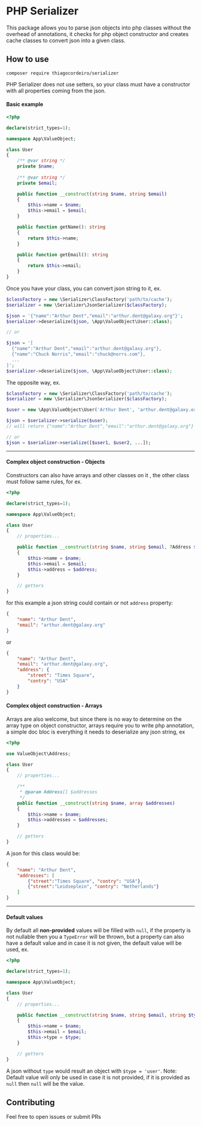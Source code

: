 # PHP Serializer

This package allows you to parse json objects into php classes without the overhead of annotations, it checks for php object constructor and creates cache classes to convert json into a given class.

## How to use

```
composer require thiagocordeiro/serializer
```

PHP Serializer does not use setters, so your class must have a constructor with all properties coming from the json.

#### Basic example
```php
<?php

declare(strict_types=1);

namespace App\ValueObject;

class User
{
    /** @var string */
    private $name;
  
    /** @var string */
    private $email;

    public function __construct(string $name, string $email)
    {
        $this->name = $name;
        $this->email = $email;
    }

    public function getName(): string
    {
        return $this->name;
    }

    public function getEmail(): string
    {
        return $this->email;
    }
}
```

Once you have your class, you can convert json string to it, ex.
```php
$classFactory = new \Serializer\ClassFactory('path/to/cache');  
$serializer = new \Serializer\JsonSerializer($classFactory);

$json = '{"name":"Arthur Dent","email":"arthur.dent@galaxy.org"}';
$serializer->deserialize($json, \App\ValueObject\User::class);

// or

$json = '[
  {"name":"Arthur Dent","email":"arthur.dent@galaxy.org"},
  {"name":"Chuck Norris","email":"chuck@norrs.com"},
  ...
]';
$serializer->deserialize($json, \App\ValueObject\User::class);


```
The opposite way, ex.
```php
$classFactory = new \Serializer\ClassFactory('path/to/cache');  
$serializer = new \Serializer\JsonSerializer($classFactory);

$user = new \App\ValueObject\User('Arthur Dent', 'arthur.dent@galaxy.org');

$json = $serializer->serialize($user);
// will return {"name":"Arthur Dent","email":"arthur.dent@galaxy.org"}

// or
$json = $serializer->serialize([$user1, $user2, ...]);
```
---
#### Complex object construction - Objects
Constructors can also have arrays and other classes on it , the other class must follow same rules, for ex.
```php
<?php

declare(strict_types=1);

namespace App\ValueObject;

class User
{
    // properties...

    public function __construct(string $name, string $email, ?Address $address)
    {
        $this->name = $name;
        $this->email = $email;
        $this->address = $address;
    }

    // getters
}
```
for this example a json string could contain or not `address` property:
```json
{
    "name": "Arthur Dent",
    "email": "arthur.dent@galaxy.org"
}
```
or
```json
{
    "name": "Arthur Dent",
    "email": "arthur.dent@galaxy.org",
    "address": {
        "street": "Times Square",
        "contry": "USA"
    }
}
```
#### Complex object construction - Arrays
Arrays are also welcome, but since there is no way to determine on the array type on object constructor, arrays require you to write php annotation, a simple doc bloc is everything it needs to deserialize any json string, ex

```php
<?php

use ValueObject\Address;

class User
{
    // properties...

    /**
     * @param Address[] $addresses
     */
    public function __construct(string $name, array $addresses)
    {
        $this->name = $name;
        $this->addresses = $addresses;
    }

    // getters
}
```
A json for this class would be:
```json
{
    "name": "Arthur Dent",
    "addresses": [
        {"street":"Times Square", "contry": "USA"},
        {"street":"Leidseplein", "contry": "Netherlands"}
    ]
}
```
---

#### Default values
By default all **non-provided** values will be filled with `null`, if the property is not nullable then you a `TypeError` will be thrown, but a property can also have a default value and in case it is not given, the default value will be used, ex.
```php
<?php

declare(strict_types=1);

namespace App\ValueObject;

class User
{
    // properties...

    public function __construct(string $name, string $email, string $type = 'user')
    {
        $this->name = $name;
        $this->email = $email;
        $this->type = $type;
    }

    // getters
}
```

A json without `type` would result an object with `$type = 'user'`.
Note: Default value will only be used in case it is not provided, if it is provided as `null` then `null` will be the value.


## Contributing
Feel free to open issues or submit PRs
